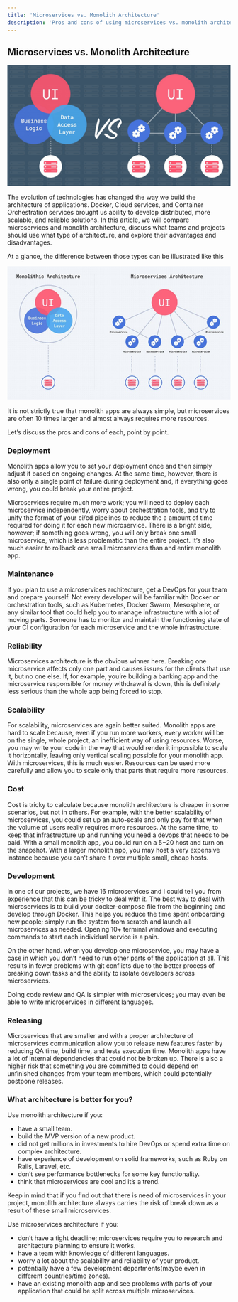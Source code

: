 ```yaml
---
title: 'Microservices vs. Monolith Architecture'
description: 'Pros and cons of using microservices vs. monolith architecture.'
---
```


## Microservices vs. Monolith Architecture

![Microservices vs. Monolith Architecture](ogimage.jpeg)

The evolution of technologies has changed the way we build the architecture of applications. Docker, Cloud services, and Container Orchestration services brought us ability to develop distributed, more scalable, and reliable solutions. In this article, we will compare microservices and monolith architecture, discuss what teams and projects should use what type of architecture, and explore their advantages and disadvantages.

At a glance, the difference between those types can be illustrated like this

![ ](micro1.jpg)

It is not strictly true that monolith apps are always simple, but microservices are often 10 times larger and almost always requires more resources.

Let’s discuss the pros and cons of each, point by point.

### Deployment

Monolith apps allow you to set your deployment once and then simply adjust it based on ongoing changes. At the same time, however, there is also only a single point of failure during deployment and, if everything goes wrong, you could break your entire project.

Microservices require much more work; you will need to deploy each microservice independently, worry about orchestration tools, and try to unify the format of your ci/cd pipelines to reduce the a amount of time required for doing it for each new microservice. There is a bright side, however; if something goes wrong, you will only break one small microservice, which is less problematic than the entire project. It’s also much easier to rollback one small microservices than and entire monolith app.

### Maintenance

If you plan to use a microservices architecture, get a DevOps for your team and prepare yourself. Not every developer will be familiar with Docker or orchestration tools, such as Kubernetes, Docker Swarm, Mesosphere, or any similar tool that could help you to manage infrastructure with a lot of moving parts. Someone has to monitor and maintain the functioning state of your CI configuration for each microservice and the whole infrastructure.

### Reliability

Microservices architecture is the obvious winner here. Breaking one microservice affects only one part and causes issues for the clients that use it, but no one else. If, for example, you’re building a banking app and the microservice responsible for money withdrawal is down, this is definitely less serious than the whole app being forced to stop.

### Scalability

For scalability, microservices are again better suited. Monolith apps are hard to scale because, even if you run more workers, every worker will be on the single, whole project, an inefficient way of using resources. Worse, you may write your code in the way that would render it impossible to scale it horizontally, leaving only vertical scaling possible for your monolith app. With microservices, this is much easier. Resources can be used more carefully and allow you to scale only that parts that require more resources.

### Cost

Cost is tricky to calculate because monolith architecture is cheaper in some scenarios, but not in others. For example, with the better scalability of microservices, you could set up an auto-scale and only pay for that when the volume of users really requires more resources. At the same time, to keep that infrastructure up and running you need a devops that needs to be paid. With a small monolith app, you could run on a $5-$20 host and turn on the snapshot. With a larger monolith app, you may host a very expensive instance because you can’t share it over multiple small, cheap hosts.

### Development

In one of our projects, we have 16 microservices and I could tell you from experience that this can be tricky to deal with it. The best way to deal with microservices is to build your docker-compose file from the beginning and develop through Docker. This helps you reduce the time spent onboarding new people; simply run the system from scratch and launch all microservices as needed. Opening 10+ terminal windows and executing commands to start each individual service is a pain.

On the other hand. when you develop one microservice, you may have a case in which you don’t need to run other parts of the application at all. This results in fewer problems with git conflicts due to the better process of breaking down tasks and the ability to isolate developers across microservices.

Doing code review and QA is simpler with microservices; you may even be able to write microservices in different languages.

### Releasing

Microservices that are smaller and with a proper architecture of microservices communication allow you to release new features faster by reducing QA time, build time, and tests execution time. Monolith apps have a lot of internal dependencies that could not be broken up. There is also a higher risk that something you are committed to could depend on unfinished changes from your team members, which could potentially postpone releases.

### What architecture is better for you?

Use monolith architecture if you:

- have a small team.
- build the MVP version of a new product.
- did not get millions in investments to hire DevOps or spend extra time on complex architecture.
- have experience of development on solid frameworks, such as Ruby on Rails, Laravel, etc.
- don’t see performance bottlenecks for some key functionality.
- think that microservices are cool and it’s a trend.

Keep in mind that if you find out that there is need of microservices in your project, monolith architecture always carries the risk of break down as a result of these small microservices.

Use microservices architecture if you:

- don’t have a tight deadline; microservices require you to research and architecture planning to ensure it works.
- have a team with knowledge of different languages.
- worry a lot about the scalability and reliability of your product.
- potentially have a few development departments(maybe even in different countries/time zones).
- have an existing monolith app and see problems with parts of your application that could be split across multiple microservices.
